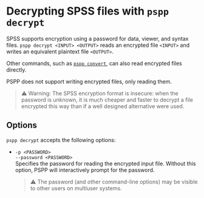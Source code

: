 # Decrypting SPSS files with `pspp decrypt`

SPSS supports encryption using a password for data, viewer, and syntax
files.  `pspp decrypt <INPUT> <OUTPUT>` reads an encrypted file
`<INPUT>` and writes an equivalent plaintext file `<OUTPUT>`.

Other commands, such as [`pspp convert`](pspp-convert.md), can also
read encrypted files directly.

PSPP does not support writing encrypted files, only reading them.

> ⚠️ Warning: The SPSS encryption format is insecure: when the password
> is unknown, it is much cheaper and faster to decrypt a file
> encrypted this way than if a well designed alternative were used.

## Options

`pspp decrypt` accepts the following options:

* `-p <PASSWORD>`  
  `--password <PASSWORD>`  
  Specifies the password for reading the encrypted input file.
  Without this option, PSPP will interactively prompt for the
  password.

  > ⚠️ The password (and other command-line options) may be visible to
  other users on multiuser systems.
